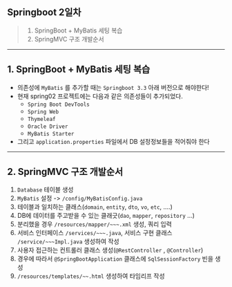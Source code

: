 ## Springboot 2일차
> 1. SpringBoot + MyBatis 세팅 복습
> 2. SpringMVC 구조 개발순서

---
## 1. SpringBoot + MyBatis 세팅 복습
- 의존성에 `MyBatis` 를 추가할 때는 `Springboot 3.3` 아래 버전으로 해야한다!
- 현재 spring02 프로젝트에는 다음과 같은 의존성들이 추가되었다.
  - `Spring Boot DevTools`
  - `Spring Web`
  - `Thymeleaf`
  - `Oracle Driver`
  - `MyBatis Starter`
- 그리고 `application.properties` 파일에서 DB 설정정보들을 적어줘야 한다
---
## 2. SpringMVC 구조 개발순서
1. `Database` 테이블 생성
2. `MyBatis` 설정 -> `/config/MyBatisConfig.java`
3. 테이블과 일치하는 클래스(`domain`, `entity`, `dto`, `vo`, `etc`, ....)
4. DB에 데이터를 주고받을 수 있는 클래긋(`dao`, `mapper`, `repository` ...)
5. 분리했을 경우 `/resources/mapper/~~~.xml` 생성, 쿼리 입력
6. 서비스 인터페이스 `/services/~~~.java`, 서비스 구현 클래스 `/service/~~~Impl.java` 생성하여 작성
7. 사용자 접근하는 컨트롤러 클래스 생성(`@RestController` , `@Controller`)
8. 경우에 따라서 `@SpringBootApplication` 클래스에 `SqlSessionFactory` 빈을 생성
9. `/resources/templates/~~.html` 생성하여 타임리프 작성